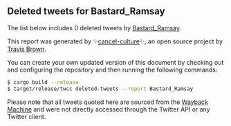 ## Deleted tweets for Bastard_Ramsay

The list below includes 0 deleted tweets by
[Bastard_Ramsay](https://twitter.com/Bastard_Ramsay).



This report was generated by ✨[cancel-culture](https://github.com/travisbrown/cancel-culture)✨,
an open source project by [Travis Brown](https://twitter.com/travisbrown).

You can create your own updated version of this document by checking out and configuring the
repository and then running the following commands:

```bash
$ cargo build --release
$ target/release/twcc deleted-tweets --report Bastard_Ramsay
```

Please note that all tweets quoted here are sourced from the
[Wayback Machine](https://web.archive.org) and were not directly accessed through the Twitter API or
any Twitter client.

